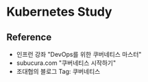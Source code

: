 # Kubernetes Study

## Reference

- 인프런 강좌 "DevOps를 위한 쿠버네티스 마스터"
- subucura.com "쿠버네티스 시작하기"
- 조대협의 블로그 Tag: 쿠버네티스